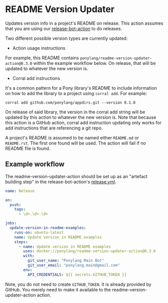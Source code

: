# README Version Updater

Updates version info in a project's README on release. This action assumes that you are using our [release-bot-action](https://github.com/ponylang/release-bot-action) to do releases.

Two different possible version types are currently updated:

- Action usage instructions

For example, this README contains `ponylang/readme-version-updater-action@0.3.0` within the example workflow below. On release, that will be updated to whatever the new version is.

- Corral add instructions

It's a common pattern for a Pony library's README to include information on how
to add the library to a project using `corral add`. For example:

```text
corral add github.com/ponylang/appdirs.git --version 0.1.0
```

On release of said library, the version in the corral add string will be updated by this action to whatever the new version is. Note that because this action is a GitHub action, corral add instruction updating only works for add instructions that are referencing a git repo.

A project's README is assumed to be named either `README.md` or `README.rst`. The first one found will be used. The action will fail if no README file is found.

## Example workflow

The readme-version-updater-action should be set up as an "artefact building step" in the release-bot-action's [release.yml](https://github.com/ponylang/release-bot-action#trigger-release-announcement).

```yml
name: Release

on:
  push:
    tags:
      - \d+.\d+.\d+

jobs:
  update-version-in-readme-examples:
    runs-on: ubuntu-latest
    name: Update version in README examples
    steps:
      - name: Update version in README examples
        uses: docker://ponylang/readme-version-updater-action@0.3.0
        with:
          git_user_name: "Ponylang Main Bot"
          git_user_email: "ponylang.main@gmail.com"
        env:
          API_CREDENTIALS: ${{ secrets.GITHUB_TOKEN }}
```

Note, you do not need to create `GITHUB_TOKEN`. It is already provided by GitHub. You merely need to make it available to the readme-version-updater-action action.
